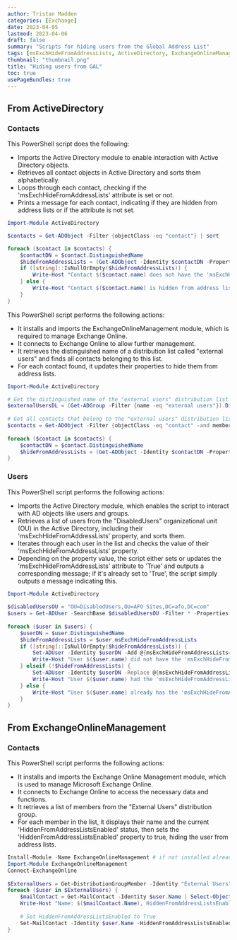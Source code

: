 ```yaml
---
author: Tristan Madden
categories: [Exchange]
date: 2023-04-05
lastmod: 2023-04-06
draft: false
summary: "Scripts for hiding users from the Global Address List"
tags: [msExchHideFromAddressLists, ActiveDirectory, ExchangeOnlineManagement]
thumbnail: "thumbnail.png"
title: "Hiding users from GAL"
toc: true
usePageBundles: true
---
```


## From ActiveDirectory

### Contacts

This PowerShell script does the following:

* Imports the Active Directory module to enable interaction with Active Directory objects.
* Retrieves all contact objects in Active Directory and sorts them alphabetically.
* Loops through each contact, checking if the 'msExchHideFromAddressLists' attribute is set or not.
* Prints a message for each contact, indicating if they are hidden from address lists or if the attribute is not set.

```PowerShell
Import-Module ActiveDirectory

$contacts = Get-ADObject -Filter {objectClass -eq "contact"} | sort

foreach ($contact in $contacts) {
    $contactDN = $contact.DistinguishedName
    $hideFromAddressLists = (Get-ADObject -Identity $contactDN -Properties msExchHideFromAddressLists).msExchHideFromAddressLists
    if ([string]::IsNullOrEmpty($hideFromAddressLists)) {
        Write-Host "Contact $($contact.name) does not have the 'msExchHideFromAddressLists' attribute"
    } else {
        Write-Host "Contact $($contact.name) is hidden from address lists: $($hideFromAddressLists)"
    }
}
```

This PowerShell script performs the following actions:

* It installs and imports the ExchangeOnlineManagement module, which is required to manage Exchange Online.
* It connects to Exchange Online to allow further management.
* It retrieves the distinguished name of a distribution list called "external users" and finds all contacts belonging to this list.
* For each contact found, it updates their properties to hide them from address lists.

```PowerShell
Import-Module ActiveDirectory

# Get the distinguished name of the "external users" distribution list
$externalUsersDL = (Get-ADGroup -Filter {name -eq "external users"}).DistinguishedName
 
# Get all contacts that belong to the "external users" distribution list
$contacts = Get-ADObject -Filter {objectClass -eq "contact" -and memberOf -eq $externalUsersDL} | sort
 
foreach ($contact in $contacts) {
    $contactDN = $contact.DistinguishedName
    $hideFromAddressLists = (Get-ADObject -Identity $contactDN -Properties Set-ADObject -Identity $contactDN -Replace @{msExchHideFromAddressLists=$true}
}
```

### Users

This PowerShell script performs the following actions:

* Imports the Active Directory module, which enables the script to interact with AD objects like users and groups.
* Retrieves a list of users from the "DisabledUsers" organizational unit (OU) in the Active Directory, including their 'msExchHideFromAddressLists' property, and sorts them.
* Iterates through each user in the list and checks the value of their 'msExchHideFromAddressLists' property.
* Depending on the property value, the script either sets or updates the 'msExchHideFromAddressLists' attribute to 'True' and outputs a corresponding message; if it's already set to 'True', the script simply outputs a message indicating this.

```PowerShell
Import-Module ActiveDirectory
 
$disabledUsersOU = "OU=DisabledUsers,OU=AFO Sites,DC=afo,DC=com"
$users = Get-ADUser -SearchBase $disabledUsersOU -Filter * -Properties msExchHideFromAddressLists | sort
 
foreach ($user in $users) {
    $userDN = $user.DistinguishedName
    $hideFromAddressLists = $user.msExchHideFromAddressLists
    if ([string]::IsNullOrEmpty($hideFromAddressLists)) {
        Set-ADUser -Identity $userDN -Add @{msExchHideFromAddressLists=$true}
        Write-Host "User $($user.name) did not have the 'msExchHideFromAddressLists' attribute and it has been set to 'True'"
    } elseif (!$hideFromAddressLists) {
        Set-ADUser -Identity $userDN -Replace @{msExchHideFromAddressLists=$true}
        Write-Host "User $($user.name) had the 'msExchHideFromAddressLists' attribute set to 'False' and it has been set to 'True'"
    } else {
        Write-Host "User $($user.name) already has the 'msExchHideFromAddressLists' attribute set to 'True'"
    }
}
```

## From ExchangeOnlineManagement

### Contacts

This PowerShell script performs the following actions:

* It installs and imports the Exchange Online Management module, which is used to manage Microsoft Exchange Online.
* It connects to Exchange Online to access the necessary data and functions.
* It retrieves a list of members from the "External Users" distribution group.
* For each member in the list, it displays their name and the current 'HiddenFromAddressListsEnabled' status, then sets the 'HiddenFromAddressListsEnabled' property to true, hiding the user from address lists.

```PowerShell
Install-Module -Name ExchangeOnlineManagement # if not installed already
Import-Module ExchangeOnlineManagement
Connect-ExchangeOnline
 
$ExternalUsers = Get-DistributionGroupMember -Identity "External Users"
foreach ($user in $ExternalUsers) {
    $mailContact = Get-MailContact -Identity $user.Name | Select-Object Name, HiddenFromAddressListsEnabled
    Write-Host "Name: $($mailContact.Name), HiddenFromAddressListsEnabled: $($mailContact.HiddenFromAddressListsEnabled)"
    
    # Set HiddenFromAddressListsEnabled to True
    Set-MailContact -Identity $user.Name -HiddenFromAddressListsEnabled $true
}
```